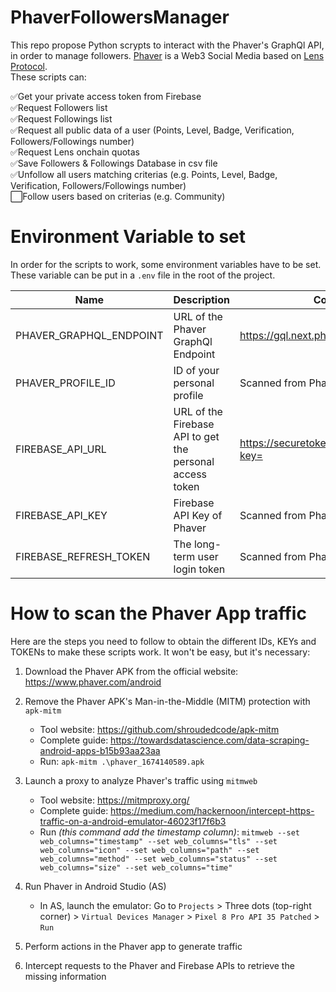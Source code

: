 # PhaverFollowersManager

This repo propose Python scrypts to interact with the Phaver's GraphQl API, in order to manage followers. [Phaver](https://phaver.com/) is a Web3 Social Media based on [Lens Protocol](https://www.lens.xyz/).  
These scripts can:  

   ✅Get your private access token from Firebase  
   ✅Request Followers list  
   ✅Request Followings list  
   ✅Request all public data of a user (Points, Level, Badge, Verification, Followers/Followings number)  
   ✅Request Lens onchain quotas  
   ✅Save Followers & Followings Database in csv file  
   ✅Unfollow all users matching criterias (e.g. Points, Level, Badge, Verification, Followers/Followings       number)  
   ⬜Follow users based on criterias (e.g. Community)  

# Environment Variable to set

In order for the scripts to work, some environment variables have to be set. These variable can be put in a `.env` file in the root of the project.

| Name | Description | Common value |
|----------|----------|----------|
| PHAVER_GRAPHQL_ENDPOINT | URL of the Phaver GraphQl Endpoint | https://gql.next.phaver.com/v1/graphql |
| PHAVER_PROFILE_ID | ID of your personal profile | Scanned from Phaver App traffic |
| FIREBASE_API_URL | URL of the Firebase API to get the personal access token | https://securetoken.googleapis.com/v1/token?key= |
| FIREBASE_API_KEY | Firebase API Key of Phaver | Scanned from Phaver App traffic |
| FIREBASE_REFRESH_TOKEN | The long-term user login token | Scanned from Phaver App traffic |

# How to scan the Phaver App traffic

Here are the steps you need to follow to obtain the different IDs, KEYs and TOKENs to make these scripts work. It won't be easy, but it's necessary:  

1. Download the Phaver APK from the official website: https://www.phaver.com/android
2. Remove the Phaver APK's Man-in-the-Middle (MITM) protection with `apk-mitm`
   - Tool website: https://github.com/shroudedcode/apk-mitm
   - Complete guide: https://towardsdatascience.com/data-scraping-android-apps-b15b93aa23aa
   - Run: `apk-mitm .\phaver_1674140589.apk`
3. Launch a proxy to analyze Phaver's traffic using `mitmweb`
   - Tool website: https://mitmproxy.org/
   - Complete guide: https://medium.com/hackernoon/intercept-https-traffic-on-a-android-emulator-46023f17f6b3
   - Run *(this command add the timestamp column)*: `mitmweb --set web_columns="timestamp" --set web_columns="tls" --set web_columns="icon" --set web_columns="path" --set web_columns="method" --set web_columns="status" --set web_columns="size" --set web_columns="time"`  
   
1. Run Phaver in Android Studio (AS)
   - In AS, launch the emulator: Go to `Projects` > Three dots (top-right corner) > `Virtual Devices Manager` > `Pixel 8 Pro API 35 Patched` > `Run`
2. Perform actions in the Phaver app to generate traffic
3. Intercept requests to the Phaver and Firebase APIs to retrieve the missing information